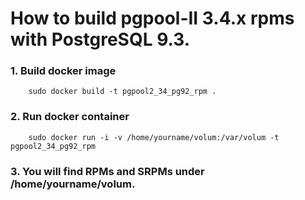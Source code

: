 How to build pgpool-II 3.4.x rpms with PostgreSQL 9.3.
==================

### 1. Build docker image

```
	sudo docker build -t pgpool2_34_pg92_rpm .
```

### 2. Run docker container

```
	sudo docker run -i -v /home/yourname/volum:/var/volum -t pgpool2_34_pg92_rpm
```
### 3. You will find RPMs and SRPMs under /home/yourname/volum.
